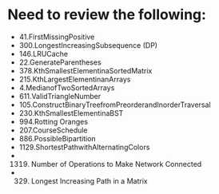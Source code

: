 # Need to review the following:

- 41.FirstMissingPositive
- 300.LongestIncreasingSubsequence (DP)
- 146.LRUCache
- 22.GenerateParentheses
- 378.KthSmallestElementinaSortedMatrix
- 215.KthLargestElementinanArrays
- 4.MedianofTwoSortedArrays
- 611.ValidTriangleNumber
- 105.ConstructBinaryTreefromPreorderandInorderTraversal
- 230.KthSmallestElementinaBST
- 994.Rotting Oranges
- 207.CourseSchedule
- 886.PossibleBipartition
- 1129.ShortestPathwithAlternatingColors
- 1319. Number of Operations to Make Network Connected
- 329. Longest Increasing Path in a Matrix
